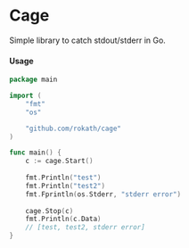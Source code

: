 # Cage

Simple library to catch stdout/stderr in Go.

#### Usage

```go
package main

import (
    "fmt"
    "os"

    "github.com/rokath/cage"
)

func main() {
    c := cage.Start()
    
    fmt.Println("test")
    fmt.Println("test2")
    fmt.Fprintln(os.Stderr, "stderr error")
    
    cage.Stop(c)
    fmt.Println(c.Data)
    // [test, test2, stderr error]
}
```
